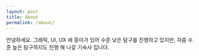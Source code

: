 ```yaml
---
layout: post
title: About
permalink: /about/
---
```


안녕하세요. 그래픽, UI, UX 에 흥미가 있어 수준 낮은 탐구를 진행하고 있지만, 자츰 수준 높은 탐구까지도 진행 해 나갈 기숙사 입니다.
